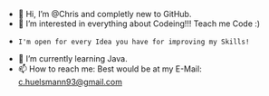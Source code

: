 - 👋 Hi, I’m @Chris and completly new to GitHub.
- 👀 I’m interested in everything about Codeing!!! Teach me Code :)
-     I'm open for every Idea you have for improving my Skills!
- 🌱 I’m currently learning Java.
- 📫 How to reach me: Best would be at my E-Mail: c.huelsmann93@gmail.com

<!---
Chippzzii/Chippzzii is a ✨ special ✨ repository because its `README.md` (this file) appears on your GitHub profile.
You can click the Preview link to take a look at your changes.
--->
